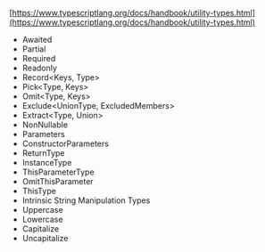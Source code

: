 [https://www.typescriptlang.org/docs/handbook/utility-types.html](https://www.typescriptlang.org/docs/handbook/utility-types.html)

* Awaited<Type>
* Partial<Type>
* Required<Type>
* Readonly<Type>
* Record<Keys, Type>
* Pick<Type, Keys>
* Omit<Type, Keys>
* Exclude<UnionType, ExcludedMembers>
* Extract<Type, Union>
* NonNullable<Type>
* Parameters<Type>
* ConstructorParameters<Type>
* ReturnType<Type>
* InstanceType<Type>
* ThisParameterType<Type>
* OmitThisParameter<Type>
* ThisType<Type>
* Intrinsic String Manipulation Types
* Uppercase<StringType>
* Lowercase<StringType>
* Capitalize<StringType>
* Uncapitalize<StringType>

